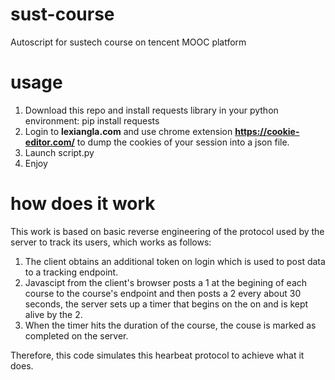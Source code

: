 # sust-course
Autoscript for sustech course on tencent MOOC platform

# usage
1. Download this repo and install requests library in your python environment: pip install requests
2. Login to **lexiangla.com** and use chrome extension **https://cookie-editor.com/** to dump the cookies of your session into a json file.
3. Launch script.py
4. Enjoy

# how does it work
This work is based on basic reverse engineering of the protocol used by the server to track its users, which works as follows:
1. The client obtains an additional token on login which is used to post data to a tracking endpoint.
2. Javascipt from the client's browser posts a 1 at the begining of each course to the course's endpoint and then posts a 2 every about 30 seconds, the server sets up a timer that begins on the on and is kept alive by the 2.
3. When the timer hits the duration of the course, the couse is marked as completed on the server.

Therefore, this code simulates this hearbeat protocol to achieve what it does.
